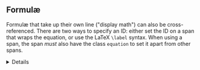 ## Formulæ

Formulæ that take up their own line ("display math") can also be
cross-referenced. There are two ways to specify an ID: either set the ID
on a span that wraps the equation, or use the LaTeX `\label` syntax.
When using a span, the span *must* also have the class `equation` to set
it apart from other spans.

<details>

Consider this Markdown input:

``` markdown {#input}
Formula [](#squares) has an infinite number of solutions for
$a, b, c ∈ ℕ$
[$$ a^2 + b^2 = c^2 $$]{#squares .equation}

This formula can be generalized to
$$ a^n + b^n = c^n \label{fermat} $$

It has been proven that equation [](#fermat) has no solutions in the
positive integers if $n ≥ 3$.
```

The filter converts the above to

``` markdown {#output}
Formula [1](#squares) has an infinite number of solutions for
$a, b, c ∈ ℕ$
[$$ a^2 + b^2 = c^2 $$]{#squares .equation}

This formula can be generalized to
[$$a^n+b^n=c^n$$]{#fermat .equation}

It has been proven that equation [2](#fermat) has no solutions in the
positive integers if $n ≥ 3$.
```

</details>
